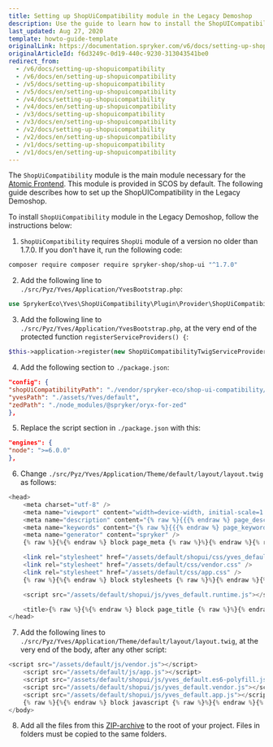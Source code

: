```yaml
---
title: Setting up ShopUiCompatibility module in the Legacy Demoshop
description: Use the guide to learn how to install the ShopUICompatibility module for the Atomic Frontend in the Legacy Demoshop.
last_updated: Aug 27, 2020
template: howto-guide-template
originalLink: https://documentation.spryker.com/v6/docs/setting-up-shopuicompatibility
originalArticleId: f6d3249c-0d19-440c-9230-313043541be0
redirect_from:
  - /v6/docs/setting-up-shopuicompatibility
  - /v6/docs/en/setting-up-shopuicompatibility
  - /v5/docs/setting-up-shopuicompatibility
  - /v5/docs/en/setting-up-shopuicompatibility
  - /v4/docs/setting-up-shopuicompatibility
  - /v4/docs/en/setting-up-shopuicompatibility
  - /v3/docs/setting-up-shopuicompatibility
  - /v3/docs/en/setting-up-shopuicompatibility
  - /v2/docs/setting-up-shopuicompatibility
  - /v2/docs/en/setting-up-shopuicompatibility
  - /v1/docs/setting-up-shopuicompatibility
  - /v1/docs/en/setting-up-shopuicompatibility
---
```


The `ShopUiCompatibility` module is the main module necessary for the [Atomic Frontend](/docs/scos/dev/front-end-development/yves/atomic-frontend/atomic-front-end-general-overview.html). This module is provided in SCOS by default.
The following guide describes how to set up the ShopUICompatibility in the Legacy Demoshop.

To install `ShopUiCompatibility` module in the Legacy Demoshop, follow the instructions below:
1. `ShopUiCompatibility` requires `ShopUi` module of a version no older than 1.7.0. If you don't have it, run the following code:

```bash
composer require composer require spryker-shop/shop-ui "^1.7.0"
```
2. Add the following line to `./src/Pyz/Yves/Application/YvesBootstrap.php`:

```php
use SprykerEco\Yves\ShopUiCompatibility\Plugin\Provider\ShopUiCompatibilityTwigServiceProvider;
```

3. Add the following line to `./src/Pyz/Yves/Application/YvesBootstrap.php`, at the very end of the protected function `registerServiceProviders() {`:

```php
$this->application->register(new ShopUiCompatibilityTwigServiceProvider());
```

4. Add the following section to `./package.json`:

```json
"config": {
"shopUiCompatibilityPath": "./vendor/spryker-eco/shop-ui-compatibility/assets/Yves",
"yvesPath": "./assets/Yves/default",
"zedPath": "./node_modules/@spryker/oryx-for-zed"
},
```

5. Replace the script section in `./package.json` with this:

```json
"engines": {
"node": ">=6.0.0"
},
```

6. Change `./src/Pyz/Yves/Application/Theme/default/layout/layout.twig` as follows:

```php
<head>
	<meta charset="utf-8" />
	<meta name="viewport" content="width=device-width, initial-scale=1.0, user-scalable=no" />
	<meta name="description" content="{% raw %}{{{% endraw %} page_description | default('') | trans {% raw %}}}{% endraw %}" />
	<meta name="keywords" content="{% raw %}{{{% endraw %} page_keywords | default('') | trans {% raw %}}}{% endraw %}" />
	<meta name="generator" content="spryker" />
	{% raw %}{%{% endraw %} block page_meta {% raw %}%}{% endraw %}{% raw %}{%{% endraw %} endblock {% raw %}%}{% endraw %}

	<link rel="stylesheet" href="/assets/default/shopui/css/yves_default.app.css" /> <!-- add this line here, before any other style -->
	<link rel="stylesheet" href="/assets/default/css/vendor.css" />
	<link rel="stylesheet" href="/assets/default/css/app.css" />
	{% raw %}{%{% endraw %} block stylesheets {% raw %}%}{% endraw %}{% raw %}{%{% endraw %} endblock {% raw %}%}{% endraw %}

	<script src="/assets/default/shopui/js/yves_default.runtime.js"></script>  <!-- add this line here, before any other script -->

	<title>{% raw %}{%{% endraw %} block page_title {% raw %}%}{% endraw %}{% raw %}{{{% endraw %} page_title | default('global.spryker.shop') | trans {% raw %}}}{% endraw %}{% raw %}{%{% endraw %} endblock {% raw %}%}{% endraw %}</title>
</head>
```

7. Add the following lines to `./src/Pyz/Yves/Application/Theme/default/layout/layout.twig`, at the very end of the body, after any other script:

```php
<script src="/assets/default/js/vendor.js"></script>
	<script src="/assets/default/js/app.js"></script>
	<script src="/assets/default/shopui/js/yves_default.es6-polyfill.js"></script> <!-- add this line here, after any other script -->
	<script src="/assets/default/shopui/js/yves_default.vendor.js"></script> <!-- add this line here, after any other script -->
	<script src="/assets/default/shopui/js/yves_default.app.js"></script> <!-- add this line here, after any other script -->
	{% raw %}{%{% endraw %} block javascript {% raw %}%}{% endraw %}{% raw %}{%{% endraw %} endblock {% raw %}%}{% endraw %}
</body>
```

8. Add all the files from this [ZIP-archive](https://cdn.document360.io/9fafa0d5-d76f-40c5-8b02-ab9515d3e879/Images/Documentation/ShopUi_Compatibility_Migration_Guide.zip) to the root of your project.
        Files in folders must be copied to the same folders.

<!-- Last review date: Oct 30, 2018 by Yuriy Gerton, Dmitry Beirak, Helen Kravchenko -->
